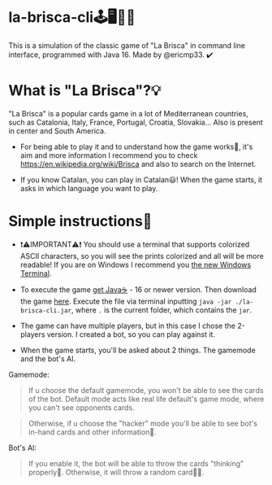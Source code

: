 # la-brisca-cli🕹️🖥️👨‍💻
This is a simulation of the classic game of "La Brisca" in command line interface, programmed with Java 16. Made by @ericmp33. ✔️

# What is "La Brisca"?💡
"La Brisca" is a popular cards game in a lot of Mediterranean countries, such as Catalonia, Italy, France, Portugal, Croatia, Slovakia... Also is present in center and South America.

- For being able to play it and to understand how the game works🤔, it's aim and more information I recommend you to check https://en.wikipedia.org/wiki/Brisca and also to search on the Internet.

- If you know Catalan, you can play in Catalan😃! When the game starts, it asks in which language you want to play.

# Simple instructions📄
- ❗⚠️IMPORTANT⚠️❗ You should use a terminal that supports colorized ASCII characters, so you will see the prints colorized and all will be more readable! If you are on Windows I recommend you <a href="https://www.microsoft.com/en-us/p/windows-terminal/9n0dx20hk701" target="_blank">the new Windows Terminal</a>.

- To execute the game <a href="https://adoptopenjdk.net/?variant=openjdk16&jvmVariant=hotspot">get Java☕</a> - 16 or newer version. Then download the game <a href="https://github.com/ericmp33/la-brisca-cli/raw/main/out/artifacts/la_brisca_cli_jar/la-brisca-cli.jar">here</a>. Execute the file via terminal inputting `java -jar ./la-brisca-cli.jar`, where `.` is the current folder, which contains the `jar`.

- The game can have multiple players, but in this case I chose the 2-players version. I created a bot, so you can play against it.

- When the game starts, you'll be asked about 2 things. The gamemode and the bot's AI.

Gamemode:
> If u choose the default gamemode, you won't be able to see the cards of the bot. Default mode acts like real life default's game mode, where you can't see opponents cards.

> Otherwise, if u choose the "hacker" mode you'll be able to see bot's in-hand cards and other information👀.

Bot's AI:

> If you enable it, the bot will be able to throw the cards "thinking" properly🧠. Otherwise, it will throw a random card🤖🤪.
